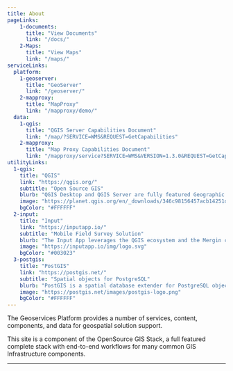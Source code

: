 ```yaml
---
title: About
pageLinks:
    1-documents:
      title: "View Documents"
      link: "/docs/"
    2-Maps:
      title: "View Maps"
      link: "/maps/"
serviceLinks:
  platform:
    1-geoserver:
      title: "GeoServer"
      link: "/geoserver/"
    2-mapproxy:
      title: "MapProxy"
      link: "/mapproxy/demo/"
  data:
    1-qgis:
      title: "QGIS Server Capabilities Document"
      link: "/map/?SERVICE=WMS&REQUEST=GetCapabilities"
    2-mapproxy:
      title: "Map Proxy Capabilities Document"
      link: "/mapproxy/service?SERVICE=WMS&VERSION=1.3.0&REQUEST=GetCapabilities"
utilityLinks:
  1-qgis:
    title: "QGIS"
    link: "https://qgis.org/"
    subtitle: "Open Source GIS"
    blurb: "QGIS Desktop and QGIS Server are fully featured Geographic Information Systems and are the de facto leader in Open Source Desktop GIS."
    image: "https://planet.qgis.org/en/_downloads/346c98156457acb14251dbfd0b88a027/qgis-logo.svg"
    bgColor: "#FFFFFF"
  2-input:
    title: "Input"
    link: "https://inputapp.io/"
    subtitle: "Mobile Field Survey Solution"
    blurb: "The Input App leverages the QGIS ecosystem and the Mergin cloud platform for simple and effective field data capture."
    image: "https://inputapp.io/img/logo.svg"
    bgColor: "#003023"
  3-postgis:
    title: "PostGIS"
    link: "https://postgis.net/"
    subtitle: "Spatial objects for PostgreSQL"
    blurb: "PostGIS is a spatial database extender for PostgreSQL object-relational database. It adds support for geographic objects allowing location queries to be run in SQL."
    image: "https://postgis.net/images/postgis-logo.png"
    bgColor: "#FFFFFF"
---
```


The Geoservices Platform provides a number of services, content, components, and data for geospatial solution support.

This site is a component of the OpenSource GIS Stack, a full featured complete stack with end-to-end workflows for many common GIS Infrastructure components.

---
